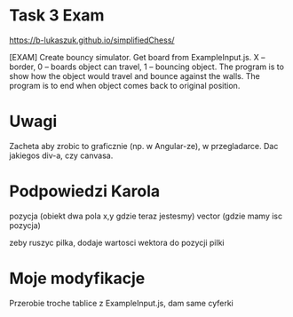 # Task 3 Exam

https://b-lukaszuk.github.io/simplifiedChess/

[EXAM] Create bouncy simulator. Get board from ExampleInput.js. X – border, 0 – boards object can travel, 1 – bouncing object. The program is to show how the object would travel and bounce against the walls. The program is to end when object comes back to original position.

# Uwagi

Zacheta aby zrobic to graficznie (np. w Angular-ze), w przegladarce.
Dac jakiegos div-a, czy canvasa.

# Podpowiedzi Karola

pozycja (obiekt dwa pola x,y gdzie teraz jestesmy)
vector (gdzie mamy isc pozycja)

zeby ruszyc pilka, dodaje wartosci wektora do pozycji pilki

# Moje modyfikacje

Przerobie troche tablice z ExampleInput.js, dam same cyferki
